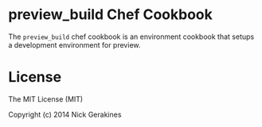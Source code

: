 # preview_build Chef Cookbook

The `preview_build` chef cookbook is an environment cookbook that setups a development environment for preview.

# License

The MIT License (MIT)

Copyright (c) 2014 Nick Gerakines
